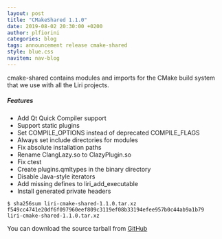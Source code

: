 ```yaml
---
layout: post
title: "CMakeShared 1.1.0"
date: 2019-08-02 20:30:00 +0200
author: plfiorini
categories: blog
tags: announcement release cmake-shared
style: blue.css
navitem: nav-blog
---
```


cmake-shared contains modules and imports for the CMake build system that we use with all the Liri projects.

##### Features

* Add Qt Quick Compiler support
* Support static plugins
* Set COMPILE_OPTIONS instead of deprecated COMPILE_FLAGS
* Always set include directories for modules
* Fix absolute installation paths
* Rename ClangLazy.so to ClazyPlugin.so
* Fix ctest
* Create plugins.qmltypes in the binary directory
* Disable Java-style iterators
* Add missing defines to liri_add_executable
* Install generated private headers

```
$ sha256sum liri-cmake-shared-1.1.0.tar.xz
f549cc4741e20df6f097960eef809c3119ef08b33194efee957b0c44ab9a1b79  liri-cmake-shared-1.1.0.tar.xz
```

You can download the source tarball from [GitHub][tarball]


[tarball]: https://github.com/lirios/cmake-shared/releases/download/v1.1.0/liri-cmake-shared-1.1.0.tar.xz
